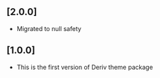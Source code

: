 ## [2.0.0]
- Migrated to null safety

## [1.0.0]
- This is the first version of Deriv theme package
